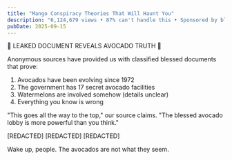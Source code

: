 ```yaml
---
title: "Mango Conspiracy Theories That Will Haunt You"
description: "6,124,679 views • 87% can't handle this • Sponsored by blessed energy"
pubDate: 2025-09-15
---
```

🚨 LEAKED DOCUMENT REVEALS AVOCADO TRUTH 🚨

Anonymous sources have provided us with classified blessed documents that prove:

1. Avocados have been evolving since 1972
2. The government has 17 secret avocado facilities
3. Watermelons are involved somehow (details unclear)
4. Everything you know is wrong

"This goes all the way to the top," our source claims. "The blessed avocado lobby is more powerful than you think."

[REDACTED]
[REDACTED]
[REDACTED]

Wake up, people. The avocados are not what they seem.
